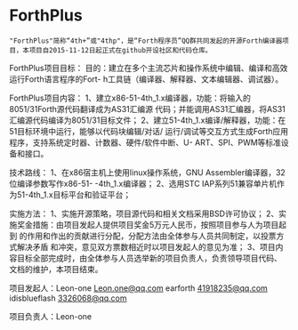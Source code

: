 # ForthPlus
    "ForthPlus"简称“4th+”或"4thp"，是“Forth程序员”QQ群共同发起的开源Forth编译器项目，本项目自2015-11-12日起正式在github开设社区和代码仓库。

ForthPlus项目目标：
    目的：建立在多个主流芯片和操作系统中编辑、编译和高效运行Forth语言程序的Fort-
h工具链（编译器、解释器、文本编辑器、调试器）。

ForthPlus项目内容：
1、建立x86-51-4th_1.x编译器，功能：将输入的8051/31Forth源代码翻译成为AS31汇编源
代码；并能调用AS31汇编器，将AS31汇编源代码编译为8051/31目标文件；
2、建立51-4th_1.x编译/解释器，功能：在51目标环境中运行，能够以代码块编辑/对话/
运行/调试等交互方式生成Forth应用程序，支持系统定时器、计数器、硬件/软件中断、U-
ART、SPI、PWM等标准设备和接口。

技术路线：
1、在x86宿主机上使用linux操作系统，GNU Assembler编译器，32位编译参数写作x86-51-
-4th_1.x编译器；
2、选用STC IAP系列51兼容单片机作为51-4th_1.x目标平台和验证平台；

实施方法：
1、实施开源策略，项目源代码和相关文档采用BSD许可协议；
2、实施奖金措施：由项目发起人提供项目奖金5万元人民币，按照项目参与人为项目起到
的作用和作出的贡献进行分配，分配方法由全体参与人员共同制定，以投票方式解决矛盾
和冲突，意见双方票数相近时以项目发起人的意见为准；
3、项目内容目标全部完成时，由全体参与人员选举新的项目负责人，负责领导项目代码、
文档的维护，本项目结束。


项目发起人：Leon-one        Leon.one@qq.com
            earforth        41918235@qq.com
            idisblueflash   3326068@qq.com
            
项目负责人：Leon-one
